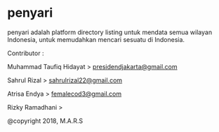 # penyari
penyari adalah platform directory listing untuk mendata semua wilayan Indonesia, untuk memudahkan mencari sesuatu di Indonesia.

Contributor :

Muhammad Taufiq Hidayat > presidendjakarta@gmail.com

Sahrul Rizal            > sahrulrizal22@gmail.com

Atrisa Endya            > femalecod3@gmail.com

Rizky Ramadhani         >


@copyright 2018, M.A.R.S
